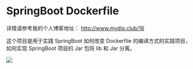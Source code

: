 # SpringBoot Dockerfile 

详情请参考我的个人博客地址： http://www.mydlq.club/16

这个项目是用于实践 SpringBoot 如何改变 Dockerfile 的编译方式的实践项目，如何实现 SpringBoot 项目的 Jar 包将 lib 和 Jar 分离。

![](http://ww1.sinaimg.cn/large/007vhU0ely1g3kjd3ftf6j30m80cj3yn.jpg)